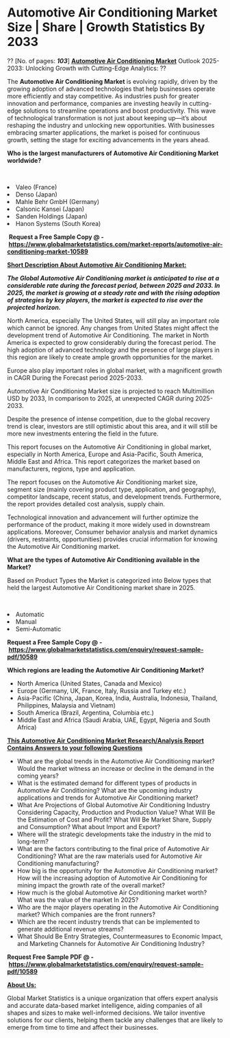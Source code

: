 <H1>Automotive Air Conditioning Market Size | Share | Growth Statistics By 2033</H1><p>?? [No. of pages:&nbsp;<strong><em>103</em></strong>]&nbsp;<strong><a href="https://www.globalmarketstatistics.com/market-reports/automotive-air-conditioning-market-10589">Automotive Air Conditioning&nbsp;Market</a></strong>&nbsp;Outlook 2025-2033: Unlocking Growth with Cutting-Edge Analytics: ??</p><p>The <strong>Automotive Air Conditioning Market</strong> is evolving rapidly, driven by the growing adoption of advanced technologies that help businesses operate more efficiently and stay competitive. As industries push for greater innovation and performance, companies are investing heavily in cutting-edge solutions to streamline operations and boost productivity. This wave of technological transformation is not just about keeping up&mdash;it&rsquo;s about reshaping the industry and unlocking new opportunities. With businesses embracing smarter applications, the market is poised for continuous growth, setting the stage for exciting advancements in the years ahead.</p><p><strong>Who is the largest manufacturers of Automotive Air Conditioning Market worldwide?</strong></p><p>&nbsp;<li>Valeo (France)<li>Denso (Japan)<li>Mahle Behr GmbH (Germany)<li>Calsonic Kansei (Japan)<li>Sanden Holdings (Japan)<li>Hanon Systems (South Korea)</p><p>&nbsp;<strong>Request a Free Sample Copy @ -&nbsp;<a href="https://www.globalmarketstatistics.com/market-reports/automotive-air-conditioning-market-10589">https://www.globalmarketstatistics.com/market-reports/automotive-air-conditioning-market-10589</a></strong></p><p><strong><u>Short Description About Automotive Air Conditioning Market:</u></strong></p><p><strong><em>The Global Automotive Air Conditioning market is anticipated to rise at a considerable rate during the forecast period, between 2025 and 2033. In 2025, the market is growing at a steady rate and with the rising adoption of strategies by key players, the market is expected to rise over the projected horizon.</em></strong></p><p>North America, especially The United States, will still play an important role which cannot be ignored. Any changes from United States might affect the development trend of Automotive Air Conditioning. The market in North America is expected to grow considerably during the forecast period. The high adoption of advanced technology and the presence of large players in this region are likely to create ample growth opportunities for the market.</p><p>Europe also play important roles in global market, with a magnificent growth in CAGR During the Forecast period 2025-2033.</p><p>Automotive Air Conditioning Market size is projected to reach Multimillion USD by 2033, In comparison to 2025, at unexpected CAGR during 2025-2033.</p><p>Despite the presence of intense competition, due to the global recovery trend is clear, investors are still optimistic about this area, and it will still be more new investments entering the field in the future.</p><p>This report focuses on the Automotive Air Conditioning in global market, especially in North America, Europe and Asia-Pacific, South America, Middle East and Africa. This report categorizes the market based on manufacturers, regions, type and application.</p><p>The report focuses on the Automotive Air Conditioning market size, segment size (mainly covering product type, application, and geography), competitor landscape, recent status, and development trends. Furthermore, the report provides detailed cost analysis, supply chain.</p><p>Technological innovation and advancement will further optimize the performance of the product, making it more widely used in downstream applications. Moreover, Consumer behavior analysis and market dynamics (drivers, restraints, opportunities) provides crucial information for knowing the Automotive Air Conditioning market.</p><p><strong>What are the types of Automotive Air Conditioning available in the Market?</strong></p><p>Based on Product Types the Market is categorized into Below types that held the largest Automotive Air Conditioning market share in 2025.</p><p>&nbsp;<li>Automatic<li> Manual<li> Semi-Automatic&nbsp;</p><p><strong>Request a Free Sample Copy @ -&nbsp;<a href="https://www.globalmarketstatistics.com/enquiry/request-sample-pdf/10589">https://www.globalmarketstatistics.com/enquiry/request-sample-pdf/10589</a></strong></p><p><strong>Which regions are leading the Automotive Air Conditioning Market?</strong></p><ul><li>North America (United States, Canada and Mexico)</li><li>Europe (Germany, UK, France, Italy, Russia and Turkey etc.)</li><li>Asia-Pacific (China, Japan, Korea, India, Australia, Indonesia, Thailand, Philippines, Malaysia and Vietnam)</li><li>South America (Brazil, Argentina, Columbia etc.)</li><li>Middle East and Africa (Saudi Arabia, UAE, Egypt, Nigeria and South Africa)</li></ul><p><strong><u>This Automotive Air Conditioning Market Research/Analysis Report Contains Answers to your following Questions</u></strong></p><ul><li>What are the global trends in the Automotive Air Conditioning market? Would the market witness an increase or decline in the demand in the coming years?</li><li>What is the estimated demand for different types of products in Automotive Air Conditioning? What are the upcoming industry applications and trends for Automotive Air Conditioning market?</li><li>What Are Projections of Global Automotive Air Conditioning Industry Considering Capacity, Production and Production Value? What Will Be the Estimation of Cost and Profit? What Will Be Market Share, Supply and Consumption? What about Import and Export?</li><li>Where will the strategic developments take the industry in the mid to long-term?</li><li>What are the factors contributing to the final price of Automotive Air Conditioning? What are the raw materials used for Automotive Air Conditioning manufacturing?</li><li>How big is the opportunity for the Automotive Air Conditioning market? How will the increasing adoption of Automotive Air Conditioning for mining impact the growth rate of the overall market?</li><li>How much is the global Automotive Air Conditioning market worth? What was the value of the market In 2025?</li><li>Who are the major players operating in the Automotive Air Conditioning market? Which companies are the front runners?</li><li>Which are the recent industry trends that can be implemented to generate additional revenue streams?</li><li>What Should Be Entry Strategies, Countermeasures to Economic Impact, and Marketing Channels for Automotive Air Conditioning Industry?</li></ul><p><strong>Request Free Sample PDF @ -&nbsp;<a href="https://www.globalmarketstatistics.com/enquiry/request-sample-pdf/10589">https://www.globalmarketstatistics.com/enquiry/request-sample-pdf/10589</a></strong></p><p><strong><u>About Us:</u></strong></p><p>Global Market Statistics&nbsp;is a unique organization that offers expert analysis and accurate data-based market intelligence, aiding companies of all shapes and sizes to make well-informed decisions. We tailor inventive solutions for our clients, helping them tackle any challenges that are likely to emerge from time to time and affect their businesses.</p>
